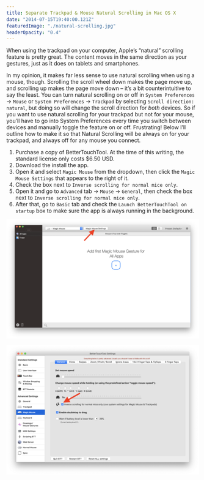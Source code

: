 ```yaml
---
title: Separate Trackpad & Mouse Natural Scrolling in Mac OS X
date: "2014-07-15T19:40:00.121Z"
featuredImage: "./natural-scrolling.jpg"
headerOpacity: "0.4"
---
```


When using the trackpad on your computer, Apple’s “natural” scrolling feature is pretty great. The content moves in the same direction as your gestures, just as it does on tablets and smartphones.

In my opinion, it makes far less sense to use natural scrolling when using a mouse, though. Scrolling the scroll wheel down makes the page move up, and scrolling up makes the page move down – it’s a bit counterintuitive to say the least. You can turn natural scrolling on or off in `System Preferences` → `Mouse` or `System Preferences` → `Trackpad` by selecting `Scroll direction: natural`, but doing so will change the scroll direction for *both* devices. So if you want to use natural scrolling for your trackpad but not for your mouse, you’ll have to go into System Preferences every time you switch between devices and manually toggle the feature on or off. Frustrating! Below I’ll outline how to make it so that Natural Scrolling will be always on for your trackpad, and always off for any mouse you connect.

1. Purchase a copy of BetterTouchTool. At the time of this writing, the standard license only costs $6.50 USD.
1. Download the install the app.
1. Open it and select `Magic Mouse` from the dropdown, then click the `Magic Mouse Settings` that appears to the right of it.
1. Check the box next to `Inverse scrolling for normal mice only`.
1. Open it and go to `Advanced` tab → `Mouse` → `General`, then check the box next to `Inverse scrolling for normal mice only`.
1. After that, go to `Basic` tab and check the `Launch BetterTouchTool on startup` box to make sure the app is always running in the background.

![BetterTouchTool screenshot 1](./better-touch-tool-1.png)

![BetterTouchTool screenshot 2](./better-touch-tool-2.png)